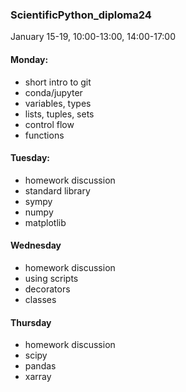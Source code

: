 ### ScientificPython_diploma24

January 15-19, 10:00-13:00, 14:00-17:00

#### Monday:

 - short intro to git
 - conda/jupyter
 - variables, types
 - lists, tuples, sets
 - control flow
 - functions
 
#### Tuesday:

 - homework discussion
 - standard library
 - sympy
 - numpy
 - matplotlib
 
#### Wednesday

 - homework discussion
 - using scripts
 - decorators
 - classes

#### Thursday 
 
 - homework discussion
 - scipy
 - pandas
 - xarray
 

